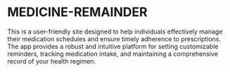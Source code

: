 # MEDICINE-REMAINDER
This is a user-friendly site designed to help individuals effectively manage their medication schedules and ensure timely adherence to prescriptions. The app provides a robust and intuitive platform for setting customizable reminders, tracking medication intake, and maintaining a comprehensive record of your health regimen.
